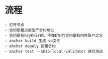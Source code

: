 # 流程
    - 打开节点
    - 合约部署之前生产合约地址
    - 合约是有keyPair的，不像ETH的合约是有内外账户之分
    - anchor build 生成 so文件
    - ahchor depoly 部署合约
    - anchor test --skip-local-validator 进行测试